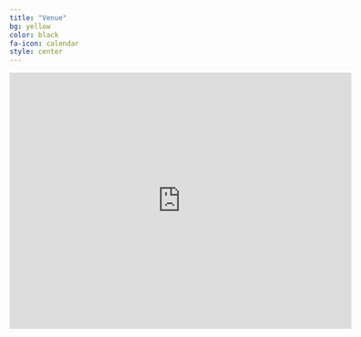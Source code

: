 ```yaml
---
title: "Venue"
bg: yellow
color: black
fa-icon: calendar
style: center
---
```


<div class="icontain">
  <iframe src="https://www.google.com/maps/embed?pb=!1m18!1m12!1m3!1d2374.859240585388!2d-2.241178684212846!3d53.470975673069844!2m3!1f0!2f0!3f0!3m2!1i1024!2i768!4f13.1!3m3!1m2!1s0x487bb1be49ec27dd%3A0x236f941c8f2d5bba!2sManchester+Metropolitan+University+Business+School!5e0!3m2!1sen!2suk!4v1540078636404" width="600" height="450" frameborder="0" style="border:0" allowfullscreen></iframe>
</div>

